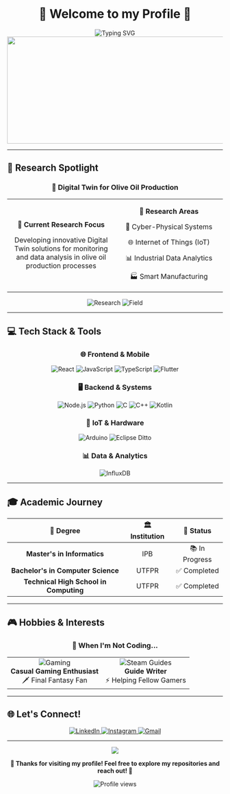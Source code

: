 <div align="center">

# 🌿 Welcome to my Profile 🌱

<img src="https://readme-typing-svg.herokuapp.com?font=Fira+Code&size=24&duration=3000&pause=1000&color=8FBC8F&center=true&vCenter=true&width=600&lines=Hi%2C+I'm+Hendrick!+%F0%9F%91%8B;Research+%26+Development+Enthusiast;Digital+Twin+%26+IoT+Specialist;Gaming+%26+Guide+Writing+Lover" alt="Typing SVG" />

<img height="250" width="1000" src="https://media.giphy.com/media/v1.Y2lkPTc5MGI3NjExMzQzMmZhMTkwOWNkZDMwMzU3OGMwODRiNzU4YWYxMjY0OGExNjQ0ZCZjdD1n/32BfxjvF1K6mPnHnuh/giphy.gif">

</div>

---

## 🔬 Research Spotlight

<div align="center">

### 🌿 Digital Twin for Olive Oil Production

</div>

<table align="center">
<tr>
<td align="center" width="50%">

**🎯 Current Research Focus**

<p>Developing innovative Digital Twin solutions for monitoring and data analysis in olive oil production processes</p>

</td>
<td align="center" width="50%">

**🔬 Research Areas**

<p>🔧 Cyber-Physical Systems</p>
<p>🌐 Internet of Things (IoT)</p>
<p>📊 Industrial Data Analytics</p>
<p>🏭 Smart Manufacturing</p>

</td>
</tr>
</table>

<div align="center">

![Research](https://img.shields.io/badge/Status-Active%20Research-brightgreen?style=for-the-badge&logo=flask&logoColor=white)
![Field](https://img.shields.io/badge/Field-Digital%20Twins-98D982?style=for-the-badge&logo=cogs&logoColor=white)

</div>

---

## 💻 Tech Stack & Tools

<div align="center">

### 🌐 Frontend & Mobile
<img src="https://img.shields.io/badge/React-20232A?style=for-the-badge&logo=react&logoColor=61DAFB" alt="React" />
<img src="https://img.shields.io/badge/JavaScript-F7DF1E?style=for-the-badge&logo=javascript&logoColor=black" alt="JavaScript" />
<img src="https://img.shields.io/badge/TypeScript-007ACC?style=for-the-badge&logo=typescript&logoColor=white" alt="TypeScript" />
<img src="https://img.shields.io/badge/Flutter-02569B?style=for-the-badge&logo=flutter&logoColor=white" alt="Flutter" />

### 🖥️ Backend & Systems
<img src="https://img.shields.io/badge/Node.js-43853D?style=for-the-badge&logo=nodedotjs&logoColor=white" alt="Node.js" />
<img src="https://img.shields.io/badge/Python-3776AB?style=for-the-badge&logo=python&logoColor=white" alt="Python" />
<img src="https://img.shields.io/badge/C-00599C?style=for-the-badge&logo=c&logoColor=white" alt="C" />
<img src="https://img.shields.io/badge/C++-00599C?style=for-the-badge&logo=c%2B%2B&logoColor=white" alt="C++" />
<img src="https://img.shields.io/badge/Kotlin-0095D5?style=for-the-badge&logo=kotlin&logoColor=white" alt="Kotlin" />

### 🔌 IoT & Hardware
<img src="https://img.shields.io/badge/Arduino-00979D?style=for-the-badge&logo=Arduino&logoColor=white" alt="Arduino" />
<img src="https://img.shields.io/badge/Eclipse%20Ditto-2C2255?style=for-the-badge&logo=eclipse&logoColor=white" alt="Eclipse Ditto" />

### 📊 Data & Analytics
<img src="https://img.shields.io/badge/InfluxDB-22ADF6?style=for-the-badge&logo=influxdb&logoColor=white" alt="InfluxDB" />

</div>

---

## 🎓 Academic Journey

<div align="center">

| 🎯 Degree | 🏛️ Institution | 🌟 Status |
|:---:|:---:|:---:|
| **Master's in Informatics** | IPB | 📚 In Progress |
| **Bachelor's in Computer Science** | UTFPR | ✅ Completed |
| **Technical High School in Computing** | UTFPR | ✅ Completed |

</div>

---

## 🎮 Hobbies & Interests

<div align="center">

### 🎯 When I'm Not Coding...

<table align="center">
<tr>
<td align="center">
<img src="https://img.shields.io/badge/Gaming-98D982?style=for-the-badge&logo=gamepad&logoColor=white&labelColor=2F4F2F" alt="Gaming" />
<br>
<b>Casual Gaming Enthusiast</b>
<br>
🗡️ Final Fantasy Fan
</td>
<td align="center">
<img src="https://img.shields.io/badge/Steam%20Guides-98D982?style=for-the-badge&logo=steam&logoColor=white&labelColor=2F4F2F" alt="Steam Guides" />
<br>
<b>Guide Writer</b>
<br>
⚡ Helping Fellow Gamers
</td>
</tr>
</table>

</div>

---

## 🌐 Let's Connect!

<div align="center">

<a href="https://linkedin.com/in/hendrickfs" target="_blank">
  <img src="https://img.shields.io/badge/LinkedIn-0077B5?style=for-the-badge&logo=linkedin&logoColor=white" alt="LinkedIn" />
</a>
<a href="https://instagram.com/hendrick.fs" target="_blank">
  <img src="https://img.shields.io/badge/Instagram-E4405F?style=for-the-badge&logo=instagram&logoColor=white" alt="Instagram" />
</a>
<a href="mailto:hendrickfel@gmail.com">
  <img src="https://img.shields.io/badge/Gmail-D14836?style=for-the-badge&logo=gmail&logoColor=white" alt="Gmail" />
</a>

</div>

---

<div align="center">
  <img src="https://capsule-render.vercel.app/api?type=waving&color=8FBC8F&height=100&section=footer" />
  
  **💚 Thanks for visiting my profile! Feel free to explore my repositories and reach out! 💚**
  
  <img src="https://komarev.com/ghpvc/?username=HendrickFS&label=Profile%20views&color=8FBC8F&style=flat" alt="Profile views" />
</div>

